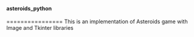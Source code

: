 #### asteroids_python ####
================
This is an implementation of Asteroids game with Image and Tkinter libraries
